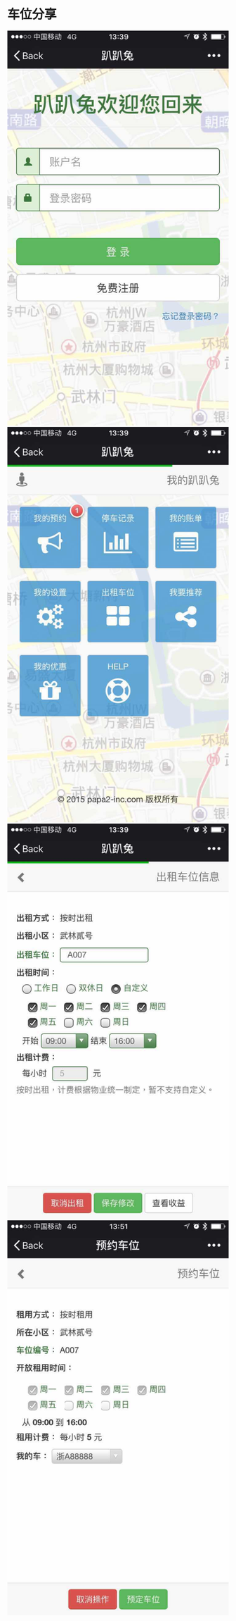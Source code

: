 # 车位分享
![](https://raw.githubusercontent.com/papa2/client/master/web/src/main/webapp/statics/image/about/1.jpg)
![](https://raw.githubusercontent.com/papa2/client/master/web/src/main/webapp/statics/image/about/2.jpg)
![](https://raw.githubusercontent.com/papa2/client/master/web/src/main/webapp/statics/image/about/3.jpg)
![](https://raw.githubusercontent.com/papa2/client/master/web/src/main/webapp/statics/image/about/4.jpg)
